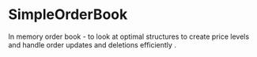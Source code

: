 # SimpleOrderBook
In memory order book - to look at optimal structures to create price levels and handle order updates and deletions efficiently . 
